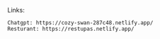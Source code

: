   Links:

    Chatgpt: https://cozy-swan-287c48.netlify.app/
    Resturant: https://restupas.netlify.app/
    
